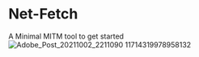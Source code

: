 # Net-Fetch
A Minimal MITM tool to get started
![Adobe_Post_20211002_2211090 11714319978958132](https://user-images.githubusercontent.com/89567226/135725361-96953256-391f-4406-9167-3a59aff68ca2.png)
